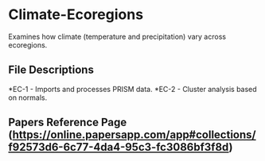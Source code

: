 # Climate-Ecoregions
Examines how climate (temperature and precipitation) vary across ecoregions.

## File Descriptions
*EC-1 - Imports and processes PRISM data. 
*EC-2 - Cluster analysis based on normals.

## Papers Reference Page (https://online.papersapp.com/app#collections/f92573d6-6c77-4da4-95c3-fc3086bf3f8d)
